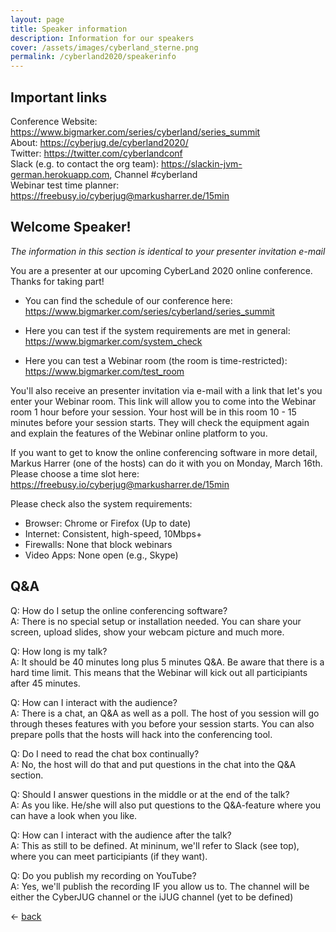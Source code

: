 ```yaml
---
layout: page
title: Speaker information
description: Information for our speakers
cover: /assets/images/cyberland_sterne.png
permalink: /cyberland2020/speakerinfo
---
```


## Important links
Conference Website: <https://www.bigmarker.com/series/cyberland/series_summit>  
About: <https://cyberjug.de/cyberland2020/>  
Twitter: <https://twitter.com/cyberlandconf>  
Slack (e.g. to contact the org team): <https://slackin-jvm-german.herokuapp.com>, Channel #cyberland  
Webinar test time planner: <https://freebusy.io/cyberjug@markusharrer.de/15min>  


## Welcome Speaker!

*The information in this section is identical to your presenter invitation e-mail*

You are a presenter at our upcoming CyberLand 2020 online conference. Thanks for taking part!

* You can find the schedule of our conference here: <https://www.bigmarker.com/series/cyberland/series_summit>

* Here you can test if the system requirements are met in general: <https://www.bigmarker.com/system_check>

* Here you can test a Webinar room (the room is time-restricted): <https://www.bigmarker.com/test_room>

You'll also receive an presenter invitation via e-mail with a link that let's you enter your Webinar room.
This link will allow you to come into the Webinar room 1 hour before your session.
Your host will be in this room 10 - 15 minutes before your session starts.
They will check the equipment again and explain the features of the Webinar online platform to you.

If you want to get to know the online conferencing software in more detail, Markus Harrer (one of the hosts) can do it with you on Monday, March 16th. Please choose a time slot here: <https://freebusy.io/cyberjug@markusharrer.de/15min>

Please check also the system requirements:
* Browser: Chrome or Firefox (Up to date)
* Internet: Consistent, high-speed, 10Mbps+
* Firewalls: None that block webinars
* Video Apps: None open (e.g., Skype)


## Q&A

Q: How do I setup the online conferencing software?  
A: There is no special setup or installation needed. You can share your screen, upload slides, show your webcam picture and much more.

Q: How long is my talk?  
A: It should be 40 minutes long plus 5 minutes Q&A. Be aware that there is a hard time limit. This means that the Webinar will kick out all participiants after 45 minutes.

Q: How can I interact with the audience?  
A: There is a chat, an Q&A as well as a poll. The host of you session will go through theses features with you before your session starts. You can also prepare polls that the hosts will hack into the conferencing tool.

Q: Do I need to read the chat box continually?  
A: No, the host will do that and put questions in the chat into the Q&A section.

Q: Should I answer questions in the middle or at the end of the talk?  
A: As you like. He/she will also put questions to the Q&A-feature where you can have a look when you like.  

Q: How can I interact with the audience after the talk?  
A: This as still to be defined. At mininum, we'll refer to Slack (see top), where you can meet participiants (if they want).

Q: Do you publish my recording on YouTube?  
A: Yes, we'll publish the recording IF you allow us to. The channel will be either the CyberJUG channel or the iJUG channel (yet to be defined)  

&lt;- [back](./)